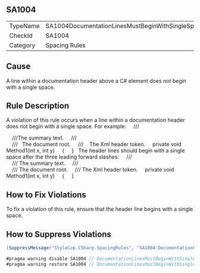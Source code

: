 ﻿## SA1004

<table>
<tr>
  <td>TypeName</td>
  <td>SA1004DocumentationLinesMustBeginWithSingleSpace</td>
</tr>
<tr>
  <td>CheckId</td>
  <td>SA1004</td>
</tr>
<tr>
  <td>Category</td>
  <td>Spacing Rules</td>
</tr>
</table>

## Cause

A line within a documentation header above a C# element does not begin with a single space.

## Rule Description
A violation of this rule occurs when a line within a documentation header does not begin with a single space. For example:
    ///<summary>
    ///The summary text.
    ///</summary>
    ///   <param name="x">The document root.</param>
    ///    <param name="y">The Xml header token.</param>
    private void Method1(int x, int y)
    {
    }
 
The header lines should begin with a single space after the three leading forward slashes:
    /// <summary>
    /// The summary text.
    /// </summary>
    /// <param name="x">The document root.</param>
    /// <param name="y">The Xml header token.</param>
    private void Method1(int x, int y)
    {
    }



## How to Fix Violations

To fix a violation of this rule, ensure that the header line begins with a single space.

## How to Suppress Violations

```csharp
[SuppressMessage("StyleCop.CSharp.SpacingRules", "SA1004:DocumentationLinesMustBeginWithSingleSpace", Justification = "Reviewed.")]
```

```csharp
#pragma warning disable SA1004 // DocumentationLinesMustBeginWithSingleSpace
#pragma warning restore SA1004 // DocumentationLinesMustBeginWithSingleSpace
```
